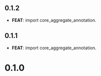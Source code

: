 ## 0.1.2

 - **FEAT**: import core_aggregate_annotation.

## 0.1.1

 - **FEAT**: import core_aggregate_annotation.

# 0.1.0
